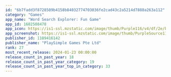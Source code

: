 ```yaml
---
id: "6b7fadd3f8728509b4158b84032774703036fe2cad43c2a5214d7888a263a112"
category: "Games"
app_name: "Word Search Explorer: Fun Game"
app_id: 1602508478
app_icon: https://is1-ssl.mzstatic.com/image/thumb/Purple116/v4/df/2e/bb/df2ebbaf-5c16-cf80-c932-174d387c1da9/AppIcon-0-0-1x_U007emarketing-0-0-0-7-0-0-sRGB-0-0-0-GLES2_U002c0-512MB-85-220-0-0.png/1024x1024bb.png
app_screenshot: https://is1-ssl.mzstatic.com/image/thumb/PurpleSource116/v4/1e/a0/1d/1ea01ddd-a27f-7156-61d5-cffcf1947920/61b87d86-7050-42dc-bd3b-c9cdfef61711_02_1284X2778_6.5.jpg/1284x2778bb.png
publisher_id: 1189416142
publisher_name: "PlaySimple Games Pte Ltd"
rank: 27
most_recent_release: 2024-01-23 00:00:00
release_count_in_past_year: 18
release_count_in_past_year_category: 19
release_count_in_past_year_top_in_category: 33
---
```

